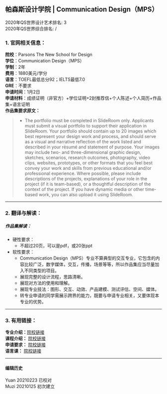 ## 帕森斯设计学院 | Communication Design（MPS）

2020年QS世界设计艺术排名: 3  
2020年QS世界综合排名: /    

### 1. 官网相关信息：

**院校**：Parsons The New School for Design  
**学位**：Communication Design（MPS）  
**学制**：2年  
**费用**：1880美元/学分  
**语言**：TOEFL最低总分92；IELTS最低7.0  
**GRE**：不要求  
**申请时间**：1月2日  
**申请材料**：成绩证明（非官方）+学位证明+2封推荐信+个人陈述+个人简历+作品集+语言证明  
**作品集要求原文：**   

> - The portfolio must be completed in SlideRoom only. Applicants must submit a visual portfolio to support their application in SlideRoom. Your portfolio should contain up to 20 images which best represent your design work and process, and should serve as a visual and narrative reflection of the work listed and described in your résumé and statement of purpose. Your images may include two- and three-dimensional graphic design, sketches, scenarios, research outcomes, photography, video clips, websites, prototypes, or other formats that you feel best convey your work and skills from previous educational and/or professional experience. Where possible, please include descriptions of the projects, explanations of your role in the project (if it is team-based), or a thoughtful description of the context of the project. If you have dynamic media or other time-based work, you can also upload it using SlideRoom.

---

### 2. 翻译与解读：  

##### 作品集解读：
- 硬性要求：  
  - 不超过20页，可以是pdf，或20张ppt  
- 软性要求：  
  - Communication Design（MPS）专业不算典型的交互专业，它包含的内容比较广泛，数字媒体，交互，传播，场景等等，所以作品集应当尽量加入不同类型的项目。  
  - 展现完整的设计流程，思路清晰。  
  - 展现对方法的使用和理解。  
  - 展现专业技法：图形、交互、动效、产品建模、测试评估、空间、媒体。  
  - 转专业申请的同学需展示跨界的能力，既要与申请专业相关，又要体现本专业的优势。  




---

### 3. 有用链接：

**专业介绍：**[院校链接](https://www.newschool.edu/parsons/mps-communication-design/)  
**课程介绍：** [院校链接](https://www.newschool.edu/parsons/mps-communication-design/?show=program-curriculum)  
**申请要求：** [院校链接](https://www.newschool.edu/parsons/admission-graduate-design-programs/)  
**语言课：** [院校链接](https://opencampus.newschool.edu/subjects/languages/)  

---


#### 编辑历史
Yuan 20210223 已校对  
Muzi 20210125 初次建立
